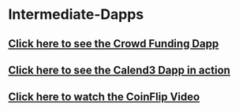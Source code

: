 # Intermediate-Dapps

## [Click here to see the Crowd Funding Dapp](https://crowd-funding-nine.vercel.app/)

## [Click here to see the Calend3 Dapp in action](https://bafybeic3ly3rm534v4kduribpcfg6ounmv64vsrg4bnvwzu7c2fvgc5afi.ipfs.gateway.valist.io/)


## [Click here to watch the CoinFlip Video](https://youtu.be/ndKOnPfFrvQ)